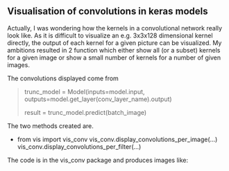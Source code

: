 ## Visualisation of convolutions in keras models

Actually, I was wondering how the kernels in a convolutional network really look like.  As it is difficult to visualize an e.g. 3x3x128 dimensional kernel directly, the output of each kernel for a given picture can be visualized.  My ambitions resulted in 2 function which either show all (or a subset) kernels for a given image or show a small number of kernels for a number of given images.  

The convolutions displayed come from 

> trunc_model = Model(inputs=model.input, outputs=model.get_layer(conv_layer_name).output)
>
> result = trunc_model.predict(batch_image)

The two methods created are. 
* from vis import vis_conv
vis_conv.display_convolutions_per_image(...)
vis_conv.display_convolutions_per_filter(...)

The code is in the vis_conv package and produces images like:
 

